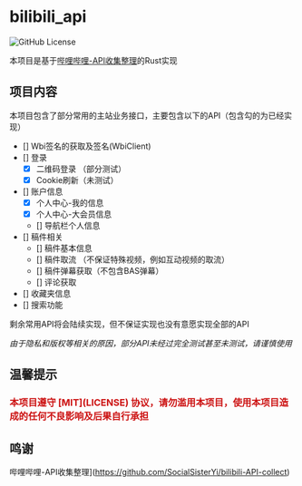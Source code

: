 # bilibili_api

![GitHub License](https://img.shields.io/github/license/AlexZhu2001/bilibili_api)

本项目是基于[哔哩哔哩-API收集整理](https://github.com/SocialSisterYi/bilibili-API-collect)的Rust实现

## 项目内容
本项目包含了部分常用的主站业务接口，主要包含以下的API（包含勾的为已经实现）
- [] Wbi签名的获取及签名(WbiClient)
- [] 登录
    - [x] 二维码登录 （部分测试）
    - [x] Cookie刷新（未测试）
- [] 账户信息
    - [x] 个人中心-我的信息
    - [x] 个人中心-大会员信息
    - [] 导航栏个人信息
- [] 稿件相关
    - [] 稿件基本信息
    - [] 稿件取流 （不保证特殊视频，例如互动视频的取流）
    - [] 稿件弹幕获取（不包含BAS弹幕）
    - [] 评论获取
- [] 收藏夹信息
- [] 搜索功能

剩余常用API将会陆续实现，但不保证实现也没有意愿实现全部的API

*由于隐私和版权等相关的原因，部分API未经过完全测试甚至未测试，请谨慎使用*

## 温馨提示
<strong>
<h3 style="color: #cc1111;">本项目遵守 [MIT](LICENSE) 协议，请勿滥用本项目，使用本项目造成的任何不良影响及后果自行承担</h3>
</strong>

## 鸣谢
哔哩哔哩-API收集整理](https://github.com/SocialSisterYi/bilibili-API-collect)
